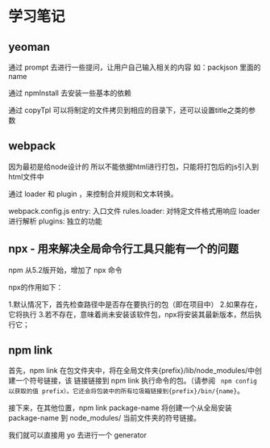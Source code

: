 # 学习笔记

## yeoman 

通过 prompt 去进行一些提问，让用户自己输入相关的内容 如：packjson 里面的name

通过 npmInstall 去安装一些基本的依赖 

通过 copyTpl 可以将制定的文件拷贝到相应的目录下，还可以设置title之类的参数

## webpack

因为最初是给node设计的 所以不能依据html进行打包，只能将打包后的js引入到html文件中

通过 loader 和 plugin ，来控制合并规则和文本转换。

webpack.config.js
  entry: 入口文件
  rules.loader: 对特定文件格式用响应 loader 进行解析
  plugins: 独立的功能

## npx - 用来解决全局命令行工具只能有一个的问题
npm 从5.2版开始，增加了 npx 命令

npx的作用如下：

1.默认情况下，首先检查路径中是否存在要执行的包（即在项目中）
2.如果存在，它将执行
3.若不存在，意味着尚未安装该软件包，npx将安装其最新版本，然后执行它；

## npm link
首先，npm link 在包文件夹中，将在全局文件夹{prefix}/lib/node_modules/<package>中创建一个符号链接，该 链接链接到 npm link 执行命令的包。（请参阅 ` npm config
以获取的值 prefix）。它还会将包装中的所有垃圾箱链接到{prefix}/bin/{name}`。

接下来，在其他位置，npm link package-name 将创建一个从全局安装 package-name 到 node_modules/ 当前文件夹的符号链接。

我们就可以直接用 yo <package-name> 去进行一个 generator 

